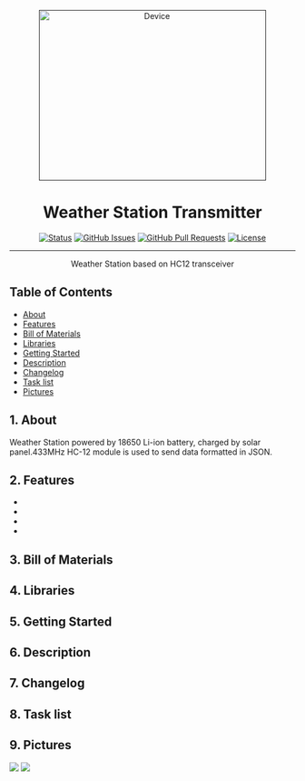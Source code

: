 <p align="center">
  <a href="" rel="noopener">
 <img width=400px height=300px src="Pictures/Main.JPG" alt="Device"></a>
</p>

<h1 align="center">Weather Station Transmitter</h1>

<div align="center">

[![Status](https://img.shields.io/badge/status-active-success.svg)]()
[![GitHub Issues](https://img.shields.io/github/issues/JakubJaszczur/433-Weather-Station-Transmitter.svg)](https://github.com/JakubJaszczur/433-Weather-Station-Transmitter/issues)
[![GitHub Pull Requests](https://img.shields.io/github/issues-pr/JakubJaszczur/433-Weather-Station-Transmitter.svg)](https://github.com/JakubJaszczur/433-Weather-Station-Transmitter/pulls)
[![License](https://img.shields.io/badge/license-MIT-blue.svg)](/LICENSE)

</div>

---

<p align="center"> Weather Station based on HC12 transceiver
    <br> 
</p>

## Table of Contents

- [About](#about)
- [Features](#features)
- [Bill of Materials](#bill)
- [Libraries](#libraries)
- [Getting Started](#getting_started)
- [Description](#description)
- [Changelog](#changelog)
- [Task list](#task)
- [Pictures](#pictures)

## 1. About <a name = "about"></a>

Weather Station powered by 18650 Li-ion battery, charged by solar panel.433MHz HC-12 module is used to send data formatted in JSON.

## 2. Features <a name = "features"></a>

* 
* 
* 
* 
## 3. Bill of Materials <a name = "bill"></a>

## 4. Libraries <a name = "libraries"></a>

## 5. Getting Started <a name = "getting_started"></a>



## 6. Description <a name = "description"></a>



## 7. Changelog <a name="changelog"></a>



## 8. Task list <a name="task"></a>

## 9. Pictures <a name="pictures"></a>

![](Pictures/IMG_20210408_172948.jpg)
![](Pictures/IMG_20210408_173003.jpg)
